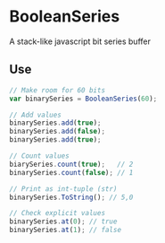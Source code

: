 BooleanSeries
=============

A stack-like javascript bit series buffer

## Use

```javascript
// Make room for 60 bits
var binarySeries = BooleanSeries(60); 

// Add values
binarySeries.add(true);
binarySeries.add(false);
binarySeries.add(true);

// Count values
biarySeries.count(true);   // 2
binarySeries.count(false); // 1

// Print as int-tuple (str)
binarySeries.ToString(); // 5,0

// Check explicit values
binarySeries.at(0); // true
binarySeries.at(1); // false
```
